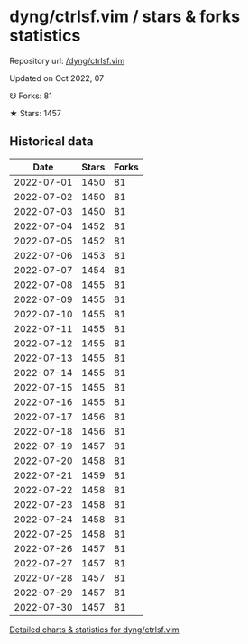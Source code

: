 # dyng/ctrlsf.vim / stars & forks statistics

Repository url: [/dyng/ctrlsf.vim](https://github.com/dyng/ctrlsf.vim)

Updated on Oct 2022, 07

☋ Forks: 81

★ Stars: 1457

## Historical data
| Date | Stars | Forks |
|------|-------|-------|
| 2022-07-01 | 1450 | 81 | 
| 2022-07-02 | 1450 | 81 | 
| 2022-07-03 | 1450 | 81 | 
| 2022-07-04 | 1452 | 81 | 
| 2022-07-05 | 1452 | 81 | 
| 2022-07-06 | 1453 | 81 | 
| 2022-07-07 | 1454 | 81 | 
| 2022-07-08 | 1455 | 81 | 
| 2022-07-09 | 1455 | 81 | 
| 2022-07-10 | 1455 | 81 | 
| 2022-07-11 | 1455 | 81 | 
| 2022-07-12 | 1455 | 81 | 
| 2022-07-13 | 1455 | 81 | 
| 2022-07-14 | 1455 | 81 | 
| 2022-07-15 | 1455 | 81 | 
| 2022-07-16 | 1455 | 81 | 
| 2022-07-17 | 1456 | 81 | 
| 2022-07-18 | 1456 | 81 | 
| 2022-07-19 | 1457 | 81 | 
| 2022-07-20 | 1458 | 81 | 
| 2022-07-21 | 1459 | 81 | 
| 2022-07-22 | 1458 | 81 | 
| 2022-07-23 | 1458 | 81 | 
| 2022-07-24 | 1458 | 81 | 
| 2022-07-25 | 1458 | 81 | 
| 2022-07-26 | 1457 | 81 | 
| 2022-07-27 | 1457 | 81 | 
| 2022-07-28 | 1457 | 81 | 
| 2022-07-29 | 1457 | 81 | 
| 2022-07-30 | 1457 | 81 | 


[Detailed charts & statistics for dyng/ctrlsf.vim](https://reviewgithub.com/rep/dyng/ctrlsf.vim)
